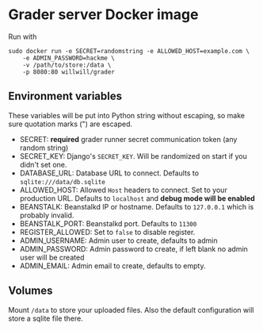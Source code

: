 # Grader server Docker image

Run with

```
sudo docker run -e SECRET=randomstring -e ALLOWED_HOST=example.com \
    -e ADMIN_PASSWORD=hackme \
    -v /path/to/store:/data \
    -p 8080:80 willwill/grader
```

## Environment variables

These variables will be put into Python string without escaping, so make sure
quotation marks (") are escaped.

- SECRET: **required** grader runner secret communication token (any random string)
- SECRET_KEY: Django's `SECRET_KEY`. Will be randomized on start if you didn't set one.
- DATABASE_URL: Database URL to connect. Defaults to `sqlite:///data/db.sqlite`
- ALLOWED_HOST: Allowed `Host` headers to connect. Set to your production URL.
  Defaults to `localhost` and **debug mode will be enabled**
- BEANSTALK: Beanstalkd IP or hostname. Defaults to `127.0.0.1` which is probably invalid.
- BEANSTALK_PORT: Beanstalkd port. Defaults to `11300`
- REGISTER_ALLOWED: Set to `false` to disable register.
- ADMIN_USERNAME: Admin user to create, defaults to admin
- ADMIN_PASSWORD: Admin password to create, if left blank no admin user will be created
- ADMIN_EMAIL: Admin email to create, defaults to empty.

## Volumes

Mount `/data` to store your uploaded files. Also the default configuration will store a sqlite file there.
